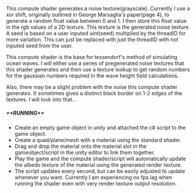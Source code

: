 This compute shader generates a noise texture(grayscale). Currently I use a xor shift, originally outlined in George Marsaglia's paper(page 4), to generate a random float value between 0 and 1. I then store this float value in the rgb values of a 2D texture. This texture is the generated noise texture. A seed is based on a user inputed uint(seed) multiplied by the threadID for more variation. This can just be replaced with just the threadID with not inputed seed from the user.

This compute shader is the base for tessendorf's method of simulating ocean waves. I will either use a series of pregenerated noise textures that this shader generates and then use a texture lookup to get random numbers for the gaussian numbers required in the wave height field calculations. 

Also, there may be a slight problem with the noise this compute shader generates. It sometimes gives a distinct black border on 1-2 edges of the textures. I will look into that...

##### ++RUNNING++
- Create an empty game object in unity and attached the c# script to the game object.
- Create a quad/plane/mesh with a material using the standard shader.
- Drag and drop the material onto the material slot in the gameobject/script in the unity editor to link them together.
- Play the game and the compute shader/script will automatically update the albedo texture of the material using the generated render texture.
- The script updates every second, but can be easily adjusted to update whenever you want. Currently I am experiencing no fps lag when running the shader even with very render texture output resolution.
